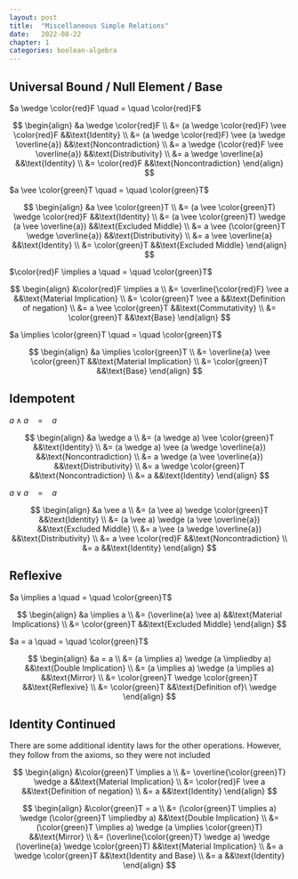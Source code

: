 ```yaml
---
layout: post
title:  "Miscellaneous Simple Relations"
date:   2022-08-22
chapter: 1
categories: boolean-algebra
---
```


## Universal Bound / Null Element / Base

$a \wedge \color{red}F \quad = \quad \color{red}F$

$$
\begin{align}
    &a \wedge \color{red}F \\
    &= (a \wedge \color{red}F) \vee \color{red}F                &&\text{Identity} \\
    &= (a \wedge \color{red}F) \vee (a \wedge \overline{a})     &&\text{Noncontradiction} \\
    &= a \wedge (\color{red}F \vee \overline{a})                &&\text{Distributivity} \\
    &= a \wedge \overline{a}                                    &&\text{Identity} \\
    &= \color{red}F                                             &&\text{Noncontradiction}
\end{align}
$$

$a \vee \color{green}T \quad = \quad \color{green}T$

$$
\begin{align}
    &a \vee \color{green}T \\
    &= (a \vee \color{green}T) \wedge \color{red}F              &&\text{Identity} \\
    &= (a \vee \color{green}T) \wedge (a \vee \overline{a})     &&\text{Excluded Middle} \\
    &= a \vee (\color{green}T \wedge \overline{a})              &&\text{Distributivity} \\
    &= a \vee \overline{a}                                      &&\text{Identity} \\
    &= \color{green}T                                           &&\text{Excluded Middle}
\end{align}
$$

$\color{red}F \implies a \quad = \quad \color{green}T$

$$
\begin{align}
    &\color{red}F \implies a \\
    &= \overline{\color{red}F} \vee a   &&\text{Material Implication} \\
    &= \color{green}T \vee a            &&\text{Definition of negation} \\
    &= a \vee \color{green}T            &&\text{Commutativity} \\
    &= \color{green}T                   &&\text{Base}
\end{align}
$$

$a \implies \color{green}T \quad = \quad \color{green}T$

$$
\begin{align}
    &a \implies \color{green}T \\
    &= \overline{a} \vee \color{green}T     &&\text{Material Implication} \\
    &= \color{green}T                       &&\text{Base}
\end{align}
$$

## Idempotent

$a \wedge a \quad = \quad a$

$$
\begin{align}
    &a \wedge a \\
    &= (a \wedge a) \vee \color{green}T             &&\text{Identity} \\
    &= (a \wedge a) \vee (a \wedge \overline{a})    &&\text{Noncontradiction} \\
    &= a \wedge (a \vee \overline{a})               &&\text{Distributivity} \\
    &= a \wedge \color{green}T                      &&\text{Noncontradiction} \\
    &= a                                            &&\text{Identity}
\end{align}
$$

$a \vee a \quad = \quad a$

$$
\begin{align}
    &a \vee a \\
    &= (a \vee a) \wedge \color{green}T         &&\text{Identity} \\
    &= (a \vee a) \wedge (a \vee \overline{a})  &&\text{Excluded Middle} \\
    &= a \vee (a \wedge \overline{a})           &&\text{Distributivity} \\
    &= a \vee \color{red}F                      &&\text{Noncontradiction} \\
    &= a                                        &&\text{Identity}
\end{align}
$$


## Reflexive

$a \implies a \quad = \quad \color{green}T$

$$
\begin{align}
    &a \implies a \\
    &= (\overline{a} \vee a)    &&\text{Material Implications} \\
    &= \color{green}T           &&\text{Excluded Middle}
\end{align}
$$

$a = a \quad = \quad \color{green}T$

$$
\begin{align}
    &a = a \\
    &= (a \implies a) \wedge (a \impliedby a)   &&\text{Double Implication} \\
    &= (a \implies a) \wedge (a \implies a)     &&\text{Mirror} \\
    &= \color{green}T \wedge \color{green}T     &&\text{Reflexive} \\
    &= \color{green}T                           &&\text{Definition of}\ \wedge
\end{align}
$$

## Identity Continued

There are some additional identity laws for the other operations. However, they follow from the axioms, so they were not included

$$
\begin{align}
    &\color{green}T \implies a \\
    &= \overline{\color{green}T} \wedge a   &&\text{Material Implication} \\
    &= \color{red}F \vee a                  &&\text{Definition of negation} \\
    &= a                                    &&\text{Identity}
\end{align}
$$

$$
\begin{align}
    &\color{green}T = a \\
    &= (\color{green}T \implies a) \wedge (\color{green}T \impliedby a)                     &&\text{Double Implication} \\
    &= (\color{green}T \implies a) \wedge (a \implies \color{green}T)                       &&\text{Mirror} \\
    &= (\overline{\color{green}T} \wedge a) \wedge (\overline{a} \wedge \color{green}T)     &&\text{Material Implication}  \\
    &= a \wedge \color{green}T                                                              &&\text{Identity and Base}  \\
    &= a                                                                                    &&\text{Identity}
\end{align}
$$